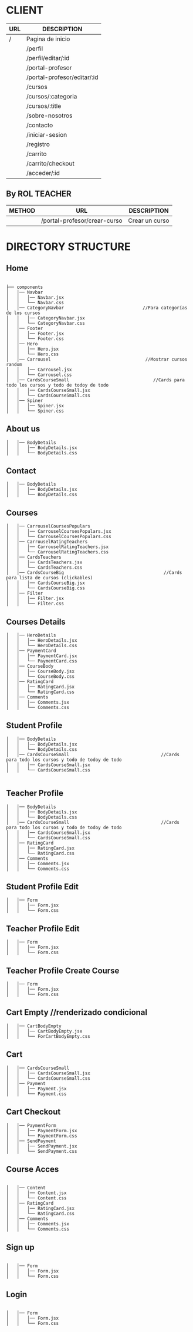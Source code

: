 


# CLIENT
 |        URL       |                 DESCRIPTION                     |
|------------------|-------------------------------------------------|
   |          /      | Pagina de inicio |
      |    /perfil     |  Perfil estudiante|
       | /perfil/editar/:id      |  Editar perfil estudiante (POP UP)|
        | /portal-profesor      |  Perfil profesor|
        | /portal-profesor/editar/:id      |  Editar perfil profesor |
        |    /cursos       |  Lista de cursos|
      | /cursos/:categoria  |  Lista de cursos |
       |    /cursos/:title   |  Detalle de curso |       
        |   /sobre-nosotros      |  Sobre nosotros/as |
        |   /contacto      |  Contacto |
        |      /iniciar-sesion      |  Login |
        |   /registro       |  Registro (POP UP) |
        |     /carrito         |  Lista de cursos que hay en el  carrito |
        | /carrito/checkout    |  Pagar los cursos elegidos |
        | /acceder/:id      |  Acceso/visualización del curso |

## By ROL TEACHER

| METHOD |        URL       |                 DESCRIPTION                     |
|--------|------------------|-------------------------------------------------|
|        | /portal-profesor/crear-curso      |  Crear un curso


# DIRECTORY STRUCTURE


## Home
````

├── components
│   │── Navbar
│   │   │── Navbar.jsx
│   │   └── Navbar.css
│   │── CategoryNavbar                              //Para categorías de los cursos
│   │   │── CategoryNavbar.jsx
│   │   └── CategoryNavbar.css
│   │── Footer
│   │   │── Footer.jsx
│   │   └── Footer.css
│   │── Hero
│   │   │── Hero.jsx
│   │   └── Hero.css
│   │── Carrousel                                    //Mostrar cursos random
│   │   │── Carrousel.jsx
│   │   └── Carrousel.css
│   │── CardsCourseSmall                                //Cards para todo los cursos y todo de todoy de todo
│   │   │── CardsCourseSmall.jsx
│   │   └── CardsCourseSmall.css
│   │── Spiner                                    
│   │   │── Spiner.jsx
│   │   └── Spiner.css
````

## About us
````
│   │── BodyDetails                         
│   │   │── BodyDetails.jsx
│   │   └── BodyDetails.css
````
## Contact
````
│   │── BodyDetails                         
│   │   │── BodyDetails.jsx
│   │   └── BodyDetails.css
````

## Courses 
````
│   │── CarrouselCoursesPopulars                         
│   │   │── CarrouselCoursesPopulars.jsx
│   │   └── CarrouselCoursesPopulars.css
│   │── CarrouselRatingTeachers
│   │   │── CarrouselRatingTeachers.jsx            
│   │   └── CarrouselRatingTeachers.css
│   │── CardsTeachers                                 
│   │   │── CardsTeachers.jsx
│   │   └── CardsTeachers.css
│   │── CardsCourseBig                                      //Cards para lista de cursos (clickables)
│   │   │── CardsCourseBig.jsx
│   │   └── CardsCourseBig.css
│   │── Filter
│   │   │── Filter.jsx
│   │   └── Filter.css

````

## Courses Details
````
│   │── HeroDetails                         
│   │   │── HeroDetails.jsx
│   │   └── HeroDetails.css
│   │── PaymentCard                        
│   │   │── PaymentCard.jsx
│   │   └── PaymentCard.css
│   │── CourseBody                        
│   │   │── CourseBody.jsx
│   │   └── CourseBody.css
│   │── RatingCard                        
│   │   │── RatingCard.jsx
│   │   └── RatingCard.css
│   │── Comments                        
│   │   │── Comments.jsx
│   │   └── Comments.css
````
## Student Profile 
````
│   │── BodyDetails                         
│   │   │── BodyDetails.jsx
│   │   └── BodyDetails.css
│   │── CardsCourseSmall                                   //Cards para todo los cursos y todo de todoy de todo
│   │   │── CardsCourseSmall.jsx
│   │   └── CardsCourseSmall.css
                     
````
## Teacher Profile 
````
│   │── BodyDetails                         
│   │   │── BodyDetails.jsx
│   │   └── BodyDetails.css
│   │── CardsCourseSmall                                   //Cards para todo los cursos y todo de todoy de todo
│   │   │── CardsCourseSmall.jsx
│   │   └── CardsCourseSmall.css
│   │── RatingCard                        
│   │   │── RatingCard.jsx
│   │   └── RatingCard.css
│   │── Comments                        
│   │   │── Comments.jsx
│   │   └── Comments.css
````
## Student Profile Edit
````
│   │── Form                                    
│   │   │── Form.jsx
│   │   └── Form.css
````
## Teacher Profile Edit
````
│   │── Form                                    
│   │   │── Form.jsx
│   │   └── Form.css
````
## Teacher Profile Create Course
````
│   │── Form                                    
│   │   │── Form.jsx
│   │   └── Form.css

````
## Cart Empty                           //renderizado condicional
````
│   │── CartBodyEmpty                                    
│   │   │── CartBodyEmpty.jsx
│   │   └── ForCartBodyEmpty.css
````
## Cart 
````
│   │── CardsCourseSmall                                   
│   │   │── CardsCourseSmall.jsx
│   │   └── CardsCourseSmall.css
│   │── Payment                                    
│   │   │── Payment.jsx
│   │   └── Payment.css
````
## Cart Checkout
````
│   │── PaymentForm                                 
│   │   │── PaymentForm.jsx
│   │   └── PaymentForm.css
│   │── SendPayment                                    
│   │   │── SendPayment.jsx
│   │   └── SendPayment.css
````

## Course Acces
````

│   │── Content                        
│   │   │── Content.jsx
│   │   └── Content.css
│   │── RatingCard                        
│   │   │── RatingCard.jsx
│   │   └── RatingCard.css
│   │── Comments                        
│   │   │── Comments.jsx
│   │   └── Comments.css

````

## Sign up
````

│   │── Form                                    
│   │   │── Form.jsx
│   │   └── Form.css
````

## Login
````

│   │── Form                                    
│   │   │── Form.jsx
│   │   └── Form.css

````

